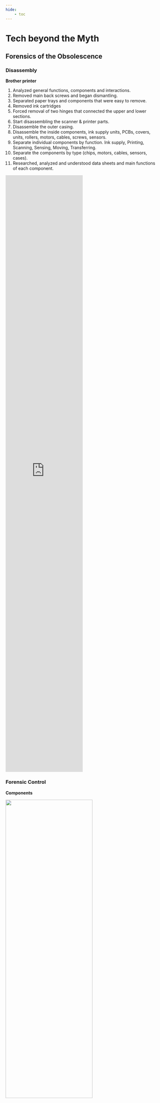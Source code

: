 ```yaml
---
hide:
    - toc
---
```


# Tech beyond the Myth
## Forensics of the Obsolescence

### Disassembly
**Brother printer**

1. Analyzed general functions, components and interactions.
2. Removed main back screws and began dismantling.
3. Separated paper trays and components that were easy to remove.
4. Removed ink cartridges
5. Forced removal of two hinges that connected the upper and lower sections.
6. Start disassembling the scanner & printer parts.
7. Disassemble the outer casing.
8. Disassemble the inside components, ink supply units, PCBs, covers, units, rollers, motors, cables, screws, sensors.
9. Separate individual components by function. Ink supply, Printing, Scanning, Sensing, Moving, Transferring.
10. Separate the components by type (chips, motors, cables, sensors, cases).
11. Researched, analyzed and understood data sheets and main functions of each component.

 <iframe width="50%" height="50%" src="https://www.youtube.com/embed/6j9kxTajb0I" title="Printer disassembling" frameborder="0" allow="accelerometer; autoplay; clipboard-write; encrypted-media; gyroscope; picture-in-picture" allowfullscreen></iframe>

### Forensic Control
**Components**

<img src="https://paresmarc.github.io/MDEF/images/tech/printer1.jpeg" width="75%" height="50%"/>
<img src="https://paresmarc.github.io/MDEF/images/tech/printer2.jpeg" width="75%" height="50%"/>
<img src="https://paresmarc.github.io/MDEF/images/tech/printer3.jpeg" width="75%" height="50%"/>
<img src="https://paresmarc.github.io/MDEF/images/tech/printer4.jpeg" width="75%" height="50%"/>
<img src="https://paresmarc.github.io/MDEF/images/tech/printer5.png" width="75%" height="50%"/>


## The Right to Hack

### Arduino

## Rethink and Reconnect

### Design

**Referents**

[Jordi Canudas](https://www.jordicanudas.com/projects/light-meets-chocolate)

<img src="https://paresmarc.github.io/MDEF/images/tech/jordiC.jpeg" width="50%" height="50%"/>

[Lolo y Sosaku](http://www.loloysosaku.com/exhibitions-events/lo-pati/)

<img src="https://paresmarc.github.io/MDEF/images/tech/lolo.png" width="50%" height="50%"/>

[Dylan Sheridan](https://www.instagram.com/p/CZ-eJNsMwcN/)

<img src="https://paresmarc.github.io/MDEF/images/tech/dylan.png" width="50%" height="50%"/>

**Tinkering**

We tested different parts and components.
We integrated different components and designed systems that interact with each other.
We brainstormed and discussed about the type of device we would like to build.
We built Knock Knock.


Different ideas of sound, light and behavior emerged through the chaos/ process of playing.


**Concept**

KNOCK-KNOCK is an automatic annoying machine that knocks on your door until you open it, then it stops ... until you close it again.

It wants your attention
It wants to interrupt your life
Takes you away from social networks
It tries to be funny


**Design**

Door Knocker

<img src="https://paresmarc.github.io/MDEF/images/tech/sketch.png" width="75%" height="50%"/>
<img src="https://paresmarc.github.io/MDEF/images/tech/circuit.png" width="75%" height="50%"/>

**Reflections**

What did we learn?

By disassembling everyday electronic objects, we can get a better understanding of how they are built, how society is built around them and how little we actually know about what we use.

It’s very fun to explore electronics. To build new things with existing parts and objects.

It’s hard to make something useless. As soon as you start reflecting on which functions it has it can become useful.  
